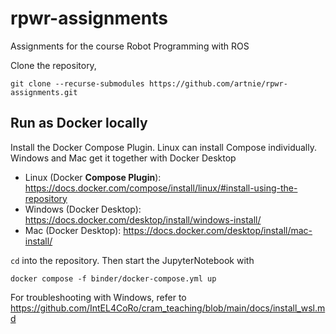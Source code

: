 # rpwr-assignments
Assignments for the course Robot Programming with ROS

Clone the repository, 

```
git clone --recurse-submodules https://github.com/artnie/rpwr-assignments.git
```

## Run as Docker locally

Install the Docker Compose Plugin. Linux can install Compose individually. Windows and Mac get it together with Docker Desktop
* Linux (Docker **Compose Plugin**): https://docs.docker.com/compose/install/linux/#install-using-the-repository
* Windows (Docker Desktop): https://docs.docker.com/desktop/install/windows-install/
* Mac (Docker Desktop): https://docs.docker.com/desktop/install/mac-install/

`cd` into the repository. Then start the JupyterNotebook with

```
docker compose -f binder/docker-compose.yml up
```
For troubleshooting with Windows, refer to https://github.com/IntEL4CoRo/cram_teaching/blob/main/docs/install_wsl.md
